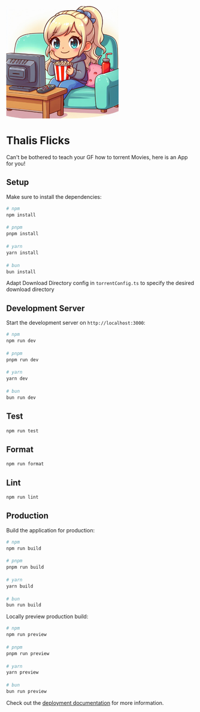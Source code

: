 <img src="assets/thaliWatchingMovies.jpg?raw=true" alt="Thali Watching Movies" width="300">

# Thalis Flicks
Can't be bothered to teach your GF how to torrent Movies, here is an App for you!

## Setup

Make sure to install the dependencies:

```bash
# npm
npm install

# pnpm
pnpm install

# yarn
yarn install

# bun
bun install
```

Adapt Download Directory config in `torrentConfig.ts` to specify the desired download directory

## Development Server

Start the development server on `http://localhost:3000`:

```bash
# npm
npm run dev

# pnpm
pnpm run dev

# yarn
yarn dev

# bun
bun run dev
```

## Test

```bash
npm run test
```

## Format

```bash
npm run format
```

## Lint

```bash
npm run lint
```

## Production

Build the application for production:

```bash
# npm
npm run build

# pnpm
pnpm run build

# yarn
yarn build

# bun
bun run build
```

Locally preview production build:

```bash
# npm
npm run preview

# pnpm
pnpm run preview

# yarn
yarn preview

# bun
bun run preview
```

Check out the [deployment documentation](https://nuxt.com/docs/getting-started/deployment) for more information.
